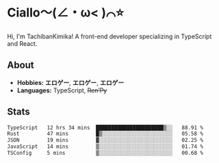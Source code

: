 # Ciallo～(∠・ω< )⌒⭐️

Hi, I'm TachibanKimika! A front-end developer specializing in TypeScript and React.

## About
- **Hobbies:** **エロゲー**, **エロゲー**, **エロゲー**
- **Languages:** TypeScript, ~~Ren’Py~~

## Stats
<!--START_SECTION:waka-->

```txt
TypeScript   12 hrs 34 mins  ██████████████████████▒░░   88.91 %
Rust         47 mins         █▒░░░░░░░░░░░░░░░░░░░░░░░   05.58 %
JSON         19 mins         ▓░░░░░░░░░░░░░░░░░░░░░░░░   02.25 %
JavaScript   14 mins         ▒░░░░░░░░░░░░░░░░░░░░░░░░   01.74 %
TSConfig     5 mins          ▒░░░░░░░░░░░░░░░░░░░░░░░░   00.68 %
```

<!--END_SECTION:waka-->

<!-- ![Metrics](https://metrics.lecoq.io/TachibanaKimika?template=classic&base.activity=0&base.community=0&base.repositories=0&languages=1&isocalendar=1&isocalendar.duration=half-year&languages.limit=8&languages.sections=most-used&languages.colors=github&languages.threshold=0%25&languages.indepth=false&languages.recent.load=300&languages.recent.days=14&config.timezone=Asia%2FShanghai)
 -->
